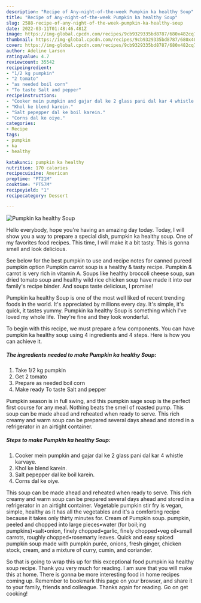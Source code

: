 ```yaml
---
description: "Recipe of Any-night-of-the-week Pumpkin ka healthy Soup"
title: "Recipe of Any-night-of-the-week Pumpkin ka healthy Soup"
slug: 2588-recipe-of-any-night-of-the-week-pumpkin-ka-healthy-soup
date: 2022-03-11T01:48:46.481Z
image: https://img-global.cpcdn.com/recipes/9cb9329335bd8787/680x482cq70/pumpkin-ka-healthy-soup-recipe-main-photo.jpg
thumbnail: https://img-global.cpcdn.com/recipes/9cb9329335bd8787/680x482cq70/pumpkin-ka-healthy-soup-recipe-main-photo.jpg
cover: https://img-global.cpcdn.com/recipes/9cb9329335bd8787/680x482cq70/pumpkin-ka-healthy-soup-recipe-main-photo.jpg
author: Adeline Larson
ratingvalue: 4.7
reviewcount: 35542
recipeingredient:
- "1/2 kg pumpkin"
- "2 tomato"
- "as needed boil corn"
- "To taste Salt and pepper"
recipeinstructions:
- "Cooker mein pumpkin and gajar dal ke 2 glass pani dal kar 4 whistle karvaye."
- "Khol ke blend karein."
- "Salt pepepper dal ke boil karein."
- "Corns dal ke oiye."
categories:
- Recipe
tags:
- pumpkin
- ka
- healthy

katakunci: pumpkin ka healthy 
nutrition: 170 calories
recipecuisine: American
preptime: "PT21M"
cooktime: "PT57M"
recipeyield: "1"
recipecategory: Dessert

---
```



![Pumpkin ka healthy Soup](https://img-global.cpcdn.com/recipes/9cb9329335bd8787/680x482cq70/pumpkin-ka-healthy-soup-recipe-main-photo.jpg)

Hello everybody, hope you're having an amazing day today. Today, I will show you a way to prepare a special dish, pumpkin ka healthy soup. One of my favorites food recipes. This time, I will make it a bit tasty. This is gonna smell and look delicious.

See below for the best pumpkin to use and recipe notes for canned pureed pumpkin option Pumpkin carrot soup is a healthy & tasty recipe. Pumpkin & carrot is very rich in vitamin A. Soups like healthy broccoli cheese soup, sun dried tomato soup and healthy wild rice chicken soup have made it into our family's recipe binder. And soups taste delicious, I promise!

Pumpkin ka healthy Soup is one of the most well liked of recent trending foods in the world. It's appreciated by millions every day. It's simple, it's quick, it tastes yummy. Pumpkin ka healthy Soup is something which I've loved my whole life. They're fine and they look wonderful.


To begin with this recipe, we must prepare a few components. You can have pumpkin ka healthy soup using 4 ingredients and 4 steps. Here is how you can achieve it.

<!--inarticleads1-->

##### The ingredients needed to make Pumpkin ka healthy Soup:

1. Take 1/2 kg pumpkin
1. Get 2 tomato
1. Prepare as needed boil corn
1. Make ready To taste Salt and pepper


Pumpkin season is in full swing, and this pumpkin sage soup is the perfect first course for any meal. Nothing beats the smell of roasted pump. This soup can be made ahead and reheated when ready to serve. This rich creamy and warm soup can be prepared several days ahead and stored in a refrigerator in an airtight container. 

<!--inarticleads2-->

##### Steps to make Pumpkin ka healthy Soup:

1. Cooker mein pumpkin and gajar dal ke 2 glass pani dal kar 4 whistle karvaye.
1. Khol ke blend karein.
1. Salt pepepper dal ke boil karein.
1. Corns dal ke oiye.


This soup can be made ahead and reheated when ready to serve. This rich creamy and warm soup can be prepared several days ahead and stored in a refrigerator in an airtight container. Vegetable pumpkin stir fry is vegan, simple, healthy as it has all the vegetables and it's a comforting recipe because it takes only thirty minutes for. Cream of Pumpkin soup. pumpkin, peeled and chopped into large pieces•water (for boil;ing pumpkins)•salt•onion, finely chopped•garlic, finely chopped•veg oil•small carrots, roughly chopped•rosemarty leaves. Quick and easy spiced pumpkin soup made with pumpkin purée, onions, fresh ginger, chicken stock, cream, and a mixture of curry, cumin, and coriander. 

So that is going to wrap this up for this exceptional food pumpkin ka healthy soup recipe. Thank you very much for reading. I am sure that you will make this at home. There is gonna be more interesting food in home recipes coming up. Remember to bookmark this page on your browser, and share it to your family, friends and colleague. Thanks again for reading. Go on get cooking!
